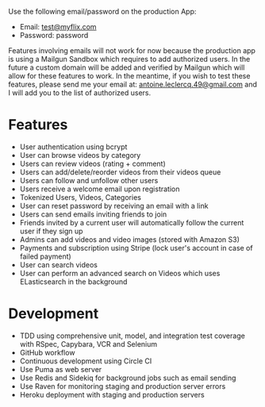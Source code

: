 Use the following email/password on the production App:
- Email: test@myflix.com
- Password: password

Features involving emails will not work for now because the production app is using a Mailgun Sandbox which requires to add authorized users. In the future a custom domain will be added and verified by Mailgun which will allow for these features to work.
In the meantime, if you wish to test these features, please send me your email at: antoine.leclercq.49@gmail.com and I will add you to the list of authorized users.

# Features
- User authentication using bcrypt
- User can browse videos by category
- Users can review videos (rating + comment)
- Users can add/delete/reorder videos from their videos queue
- Users can follow and unfollow other users
- Users receive a welcome email upon registration
- Tokenized Users, Videos, Categories
- User can reset password by receiving an email with a link
- Users can send emails inviting friends to join
- Friends invited by a current user will automatically follow the current user if they sign up
- Admins can add videos and video images (stored with Amazon S3)
- Payments and subscription using Stripe (lock user's account in case of failed payment)
- User can search videos
- User can perform an advanced search on Videos which uses ELasticsearch in the background

# Development
- TDD using comprehensive unit, model, and integration test coverage with RSpec, Capybara, VCR and Selenium
- GitHub workflow
- Continuous development using Circle CI
- Use Puma as web server
- Use Redis and Sidekiq for background jobs such as email sending
- Use Raven for monitoring staging and production server errors
- Heroku deployment with staging and production servers
